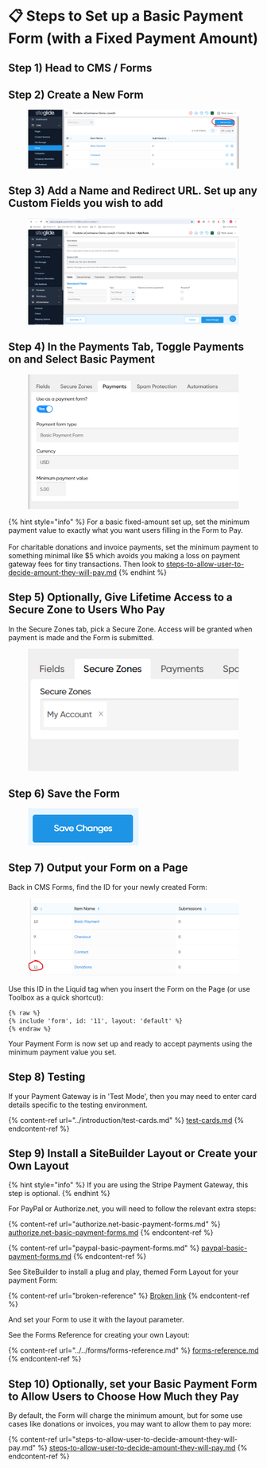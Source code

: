 # 📋 Steps to Set up a Basic Payment Form (with a Fixed Payment Amount)

## Step 1) Head to CMS / Forms

## Step 2) Create a New Form

<figure><img src="../../.gitbook/assets/image (15).png" alt=""><figcaption></figcaption></figure>

## Step 3) Add a Name and Redirect URL. Set up any Custom Fields you wish to add

<figure><img src="../../.gitbook/assets/image (1) (1).png" alt=""><figcaption></figcaption></figure>

## Step 4) In the Payments Tab, Toggle Payments on and Select Basic Payment

<figure><img src="../../.gitbook/assets/image (2) (1).png" alt=""><figcaption></figcaption></figure>

{% hint style="info" %}
For a basic fixed-amount set up, set the minimum payment value to exactly what you want users filling in the Form to Pay.\
\
For charitable donations and invoice payments, set the minimum payment to something minimal like $5 which avoids you making a loss on payment gateway fees for tiny transactions. Then look to [steps-to-allow-user-to-decide-amount-they-will-pay.md](steps-to-allow-user-to-decide-amount-they-will-pay.md "mention")
{% endhint %}

## Step 5) Optionally, Give Lifetime Access to a Secure Zone to Users Who Pay

In the Secure Zones tab, pick a Secure Zone. Access will be granted when payment is made and the Form is submitted.

<figure><img src="../../.gitbook/assets/image (5) (1).png" alt=""><figcaption></figcaption></figure>

## Step 6) Save the Form

<figure><img src="../../.gitbook/assets/image (3) (1).png" alt=""><figcaption></figcaption></figure>

## Step 7) Output your Form on a Page

Back in CMS Forms, find the ID for your newly created Form:

<figure><img src="../../.gitbook/assets/image (4) (1).png" alt=""><figcaption></figcaption></figure>

Use this ID in the Liquid tag when you insert the Form on the Page (or use Toolbox as a quick shortcut):

```
{% raw %}
{% include 'form', id: '11', layout: 'default' %}
{% endraw %}
```

Your Payment Form is now set up and ready to accept payments using the minimum payment value you set.

## Step 8) Testing

If your Payment Gateway is in 'Test Mode', then you may need to enter card details specific to the testing environment.&#x20;

{% content-ref url="../introduction/test-cards.md" %}
[test-cards.md](../introduction/test-cards.md)
{% endcontent-ref %}

## Step 9) Install a SiteBuilder Layout or Create your Own Layout

{% hint style="info" %}
If you are using the Stripe Payment Gateway, this step is optional.
{% endhint %}

For PayPal or Authorize.net, you will need to follow the relevant extra steps:

{% content-ref url="authorize.net-basic-payment-forms.md" %}
[authorize.net-basic-payment-forms.md](authorize.net-basic-payment-forms.md)
{% endcontent-ref %}

{% content-ref url="paypal-basic-payment-forms.md" %}
[paypal-basic-payment-forms.md](paypal-basic-payment-forms.md)
{% endcontent-ref %}

See SiteBuilder to install a plug and play, themed Form Layout for your payment Form:

{% content-ref url="broken-reference" %}
[Broken link](broken-reference)
{% endcontent-ref %}

And set your Form to use it with the layout parameter.

See the Forms Reference for creating your own Layout:

{% content-ref url="../../forms/forms-reference.md" %}
[forms-reference.md](../../forms/forms-reference.md)
{% endcontent-ref %}

## Step 10) Optionally, set your Basic Payment Form to Allow Users to Choose How Much they Pay

By default, the Form will charge the minimum amount, but for some use cases like donations or invoices, you may want  to allow them to pay more:

{% content-ref url="steps-to-allow-user-to-decide-amount-they-will-pay.md" %}
[steps-to-allow-user-to-decide-amount-they-will-pay.md](steps-to-allow-user-to-decide-amount-they-will-pay.md)
{% endcontent-ref %}

